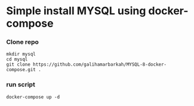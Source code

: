 # Simple install MYSQL using docker-compose

### Clone repo
```
mkdir mysql
cd mysql
git clone https://github.com/galihamarbarkah/MYSQL-8-docker-compose.git .
```

### run script
```
docker-compose up -d
```
